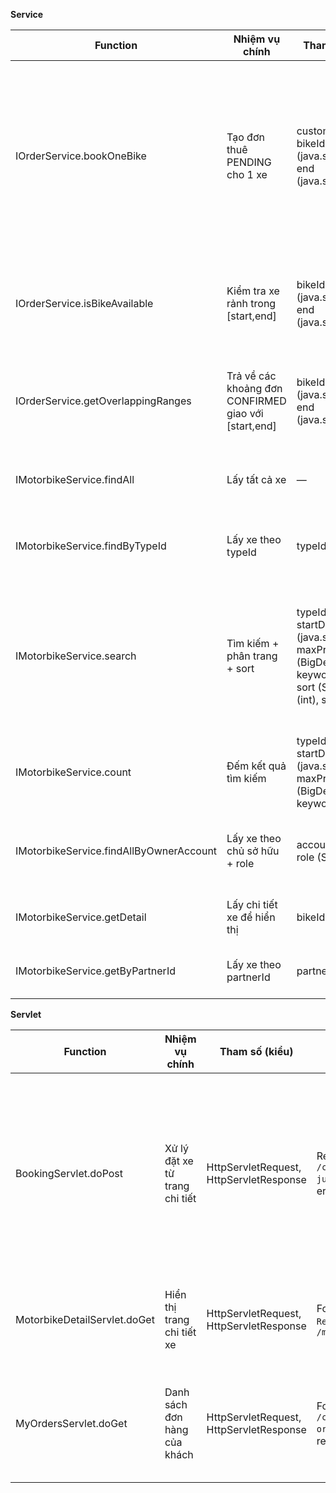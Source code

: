 **Service**

| Function | Nhiệm vụ chính | Tham số (kiểu) | Giá trị trả | Quy tắc nghiệp vụ chính | Edge cases (≥3) | Cần mock |
|---|---|---|---|---|---|---|
| IOrderService.bookOneBike | Tạo đơn thuê PENDING cho 1 xe | customerId (int), bikeId (int), start (java.sql.Date), end (java.sql.Date) | orderId (int) | - start/end bắt buộc, start ≤ end. - Xe phải "bookable" (tồn tại, không bảo dưỡng). - Không được trùng lịch với đơn CONFIRMED khác (overlap đóng). - Tính giá theo pricePerDay tại thời điểm đặt; ghi nhận đơn và chi tiết đơn trong 1 transaction. | - start=null hoặc end=null. - start > end; start=end (đặt 1 ngày). - bikeId không tồn tại hoặc không "bookable". - Có đơn CONFIRMED giao nhau với [start,end]. - customerId không map được Customer. | - Mock IOrderDao.getBikePriceIfBookable, isOverlappingLocked, createPendingOrder. - Không chạm DB/Connection. - Khi dùng trong Servlet: mock chính IOrderService để ném lỗi/thành công. |
| IOrderService.isBikeAvailable | Kiểm tra xe rảnh trong [start,end] | bikeId (int), start (java.sql.Date), end (java.sql.Date) | boolean | - Chỉ xét đơn status='confirmed'. - Overlap theo NOT (end_date < start OR start_date > end) tức giao nhau theo khoảng đóng. | - start/end null hoặc start > end. - Đặt biên cùng ngày (ví dụ end == start). - bikeId không tồn tại. | - Mock tầng truy vấn (DAO/DBConnection) hoặc mock trực tiếp IOrderService trả true/false theo kịch bản. |
| IOrderService.getOverlappingRanges | Trả về các khoảng đơn CONFIRMED giao với [start,end] | bikeId (int), start (java.sql.Date), end (java.sql.Date) | List<OverlappedRange> | - Chỉ lấy đơn 'confirmed'. - Điều kiện giao nhau giống isBikeAvailable. - Sắp xếp theo start_date. | - Không có bản ghi: trả list rỗng. - start/end null hoặc đảo ngược. - bikeId không tồn tại. | - Mock DAO trả về các OverlappedRange mẫu; không gọi DB thật. |
| IMotorbikeService.findAll | Lấy tất cả xe | — | List<Motorbike> | - Trả tất cả xe hợp lệ. - Có thể áp dụng filter mặc định ở DAO (nếu có). | - DAO trả rỗng. - Lỗi truy xuất. - Dữ liệu có xe không khả dụng/ẩn. | - Mock IMotorbikeDao.findAll. |
| IMotorbikeService.findByTypeId | Lấy xe theo typeId | typeId (int) | List<Motorbike> | - Chỉ trả xe thuộc typeId. | - typeId không tồn tại → rỗng. - typeId âm. - Dữ liệu xe ở trạng thái không khả dụng. | - Mock IMotorbikeDao.findByTypeId. |
| IMotorbikeService.search | Tìm kiếm + phân trang + sort | typeId (Integer), startDate/endDate (java.sql.Date), maxPrice (BigDecimal), keyword (String), sort (String), page (int), size (int) | List<MotorbikeListItem> | - Filter theo tham số nếu có (null = bỏ qua). - Nếu có ngày, chỉ trả xe rảnh giai đoạn đó (do DAO xử lý). - Sort theo whitelist; fallback khi sort không hợp lệ. - Phân trang an toàn (page, size ≥ 0; giới hạn size). | - startDate > endDate; startDate=endDate. - sort không hợp lệ/tiêm nhiễm. - page < 0 hoặc size ≤ 0/quá lớn. - keyword null/blank. | - Mock IMotorbikeDao.search trả danh sách theo kịch bản; không chạm DB. |
| IMotorbikeService.count | Đếm kết quả tìm kiếm | typeId (Integer), startDate/endDate (java.sql.Date), maxPrice (BigDecimal), keyword (String) | int | - Phải đồng bộ tiêu chí với search để hỗ trợ phân trang. | - startDate > endDate. - keyword null/blank. - maxPrice ≤ 0. | - Mock IMotorbikeDao.count. |
| IMotorbikeService.findAllByOwnerAccount | Lấy xe theo chủ sở hữu + role | accountId (int), role (String) | List<Motorbike> | - Chỉ trả xe thuộc account theo role hợp lệ (ví dụ partner). - Role không đúng → rỗng. | - role null/không hợp lệ. - accountId không tồn tại. - Không có xe nào thuộc chủ này. | - Mock IMotorbikeDao.findAllByOwnerAccount. |
| IMotorbikeService.getDetail | Lấy chi tiết xe để hiển thị | bikeId (int) | MotorbikeListItem hoặc null | - Trả null nếu không thấy xe. - Dùng bởi trang detail/booking. | - bikeId không tồn tại → null. - Dữ liệu thiếu thuộc tính hiển thị. - Lỗi DAO. | - Mock IMotorbikeDao.findDetailById. |
| IMotorbikeService.getByPartnerId | Lấy xe theo partnerId | partnerId (int) | List<Motorbike> | - Trả danh sách xe thuộc partner. | - partnerId không tồn tại. - Partner không có xe. - partnerId âm. | - Mock IMotorbikeDao.findByPartnerId. |

**Servlet**

| Function | Nhiệm vụ chính | Tham số (kiểu) | Giá trị trả | Quy tắc nghiệp vụ chính | Edge cases (≥3) | Cần mock |
|---|---|---|---|---|---|---|
| BookingServlet.doPost | Xử lý đặt xe từ trang chi tiết | HttpServletRequest, HttpServletResponse | Redirect tới `/customerorders?justCreated=...` hoặc error/redirect khác | - Bắt buộc đăng nhập (`session.account`). - Đọc `bikeId`,`start`,`end`; parse `java.sql.Date.valueOf`. - Kiểm tra xe tồn tại qua `IMotorbikeService.getDetail`. - Map `account` → `Customer` qua `ICustomerService.getProfile`. - Đặt đơn bằng `IOrderService.bookOneBike`. - Lỗi: set `session.book_error` và redirect về `/motorbikedetail?id=...`. | - Chưa đăng nhập → redirect `/login`. - Thiếu/format sai tham số ngày/id → Exception → set `book_error` và redirect detail. - Xe không tồn tại → `resp.sendError(404)`. - Không có hồ sơ Customer → redirect `/customer/profile?need=1`. - Lỗi nghiệp vụ (overlap/không bookable) → set `book_error`. | - Mock IMotorbikeService.getDetail. - Mock ICustomerService.getProfile. - Mock IOrderService.bookOneBike (thành công/ném lỗi). - Mock HttpServletRequest/Response/HttpSession. |
| MotorbikeDetailServlet.doGet | Hiển thị trang chi tiết xe | HttpServletRequest, HttpServletResponse | Forward `RequestDispatcher` tới `/motorbikes/detail.jsp` | - Lấy `bike_id` hoặc `id`; thiếu/sai → set `error`. - Gọi `IMotorbikeService.getDetail`; null → set `error`, vẫn forward. - Mọi lỗi đều forward cùng thông báo. | - Thiếu cả `bike_id` và `id`. - `id` không phải số. - Xe không tồn tại → `bike=null`, `error` hiển thị 404 UI. - Exception từ service. | - Mock IMotorbikeService.getDetail. - Mock HttpServletRequest/Response, HttpSession (nếu cần), RequestDispatcher capture forward path/attributes. |
| MyOrdersServlet.doGet | Danh sách đơn hàng của khách | HttpServletRequest, HttpServletResponse | Forward tới `/customer/my-orders.jsp` hoặc redirect | - Bắt buộc đăng nhập (`session.account`). - Lấy `Customer` từ `ICustomerService.getProfile`; thiếu → redirect `/customer/profile.jsp?need=1`. - Lấy dữ liệu từ `IOrderQueryDao.findOrdersOfCustomerWithPaymentStatus`. - Map sang `OrderVM`; set `ordersVm`, `hasPendingPayments=false`, `rows`. - Lỗi → set `session.flash` và redirect `/customerorders`. | - Chưa đăng nhập → redirect `/login.jsp`. - Profile chưa có → redirect profile. - DAO trả `null`/row không đủ cột → bỏ qua hoặc rỗng. - Casting sai kiểu từng cột. | - Mock IOrderQueryDao.findOrdersOfCustomerWithPaymentStatus. - Mock ICustomerService.getProfile. - Mock HttpServletRequest/Response/HttpSession/RequestDispatcher. |

